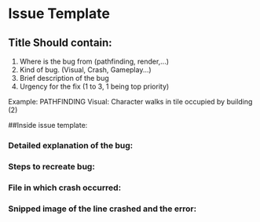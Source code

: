 # Issue Template

## Title Should contain:

1. Where is the bug from (pathfinding, render,...)
2. Kind of bug. (Visual, Crash, Gameplay...)
3. Brief description of the bug
4. Urgency for the fix (1 to 3, 1 being top priority)

Example: PATHFINDING Visual: Character walks in tile occupied by building (2)

##Inside issue template:

### Detailed explanation of the bug:

### Steps to recreate bug:

### File in which crash occurred:

### Snipped image of the line crashed and the error:
